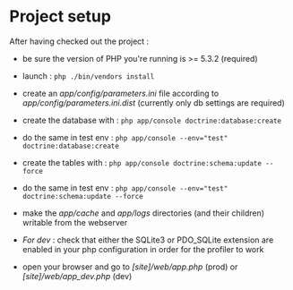 # Project setup

After having checked out the project :

* be sure the version of PHP you're running is >= 5.3.2 (required)

* launch : `php ./bin/vendors install`

* create an *app/config/parameters.ini* file according to *app/config/parameters.ini.dist*
  (currently only db settings are required)

* create the database with : `php app/console doctrine:database:create`

* do the same in test env : `php app/console --env="test" doctrine:database:create`

* create the tables with : `php app/console doctrine:schema:update --force`

* do the same in test env : `php app/console --env="test" doctrine:schema:update --force`

* make the *app/cache* and *app/logs* directories (and their children) writable from
  the webserver

* *For dev* : check that either the SQLite3 or PDO_SQLite extension are enabled in your
  php configuration in order for the profiler to work

* open your browser and go to *[site]/web/app.php* (prod) or *[site]/web/app_dev.php* (dev)
